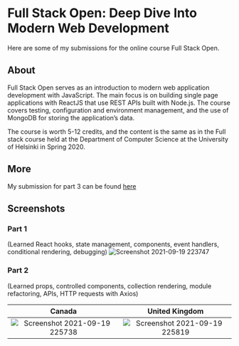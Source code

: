 # Full Stack Open: Deep Dive Into Modern Web Development
Here are some of my submissions for the online course Full Stack Open.

## About
Full Stack Open serves as an introduction to modern web application development with JavaScript. The main focus is on building single page applications with ReactJS that use REST APIs built with Node.js. The course covers testing, configuration and environment management, and the use of MongoDB for storing the application’s data.

The course is worth 5-12 credits, and the content is the same as in the Full stack course held at the Department of Computer Science at the University of Helsinki in Spring 2020.

## More
My submission for part 3 can be found [here](https://github.com/freeman-jiang/FSO-part-3)

## Screenshots
### Part 1
(Learned React hooks, state management, components, event handlers, conditional rendering, debugging)
![Screenshot 2021-09-19 223747](https://user-images.githubusercontent.com/56516912/133952766-1957806a-01bf-42bc-9455-0e0b9ed05933.png)


### Part 2
(Learned props, controlled components, collection rendering, module refactoring, APIs, HTTP requests with Axios)

Canada          |  United Kingdom
:-------------------------:|:-------------------------:
![Screenshot 2021-09-19 225738](https://user-images.githubusercontent.com/56516912/133953204-4b47e862-c403-4434-8457-da64aea32dbb.png)  | ![Screenshot 2021-09-19 225819](https://user-images.githubusercontent.com/56516912/133953202-978fcdcb-aef2-4a9e-a2bc-066aaf807764.png)



